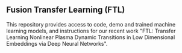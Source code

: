 ## Fusion Transfer Learning (FTL)

This repository provides access to code, demo and trained machine learning models, and instructions for our recent work "FTL: Transfer Learning Nonlinear Plasma Dynamic Transitions in Low Dimensional Embeddings via Deep Neural Networks".
